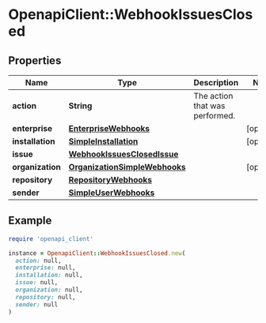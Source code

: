 # OpenapiClient::WebhookIssuesClosed

## Properties

| Name | Type | Description | Notes |
| ---- | ---- | ----------- | ----- |
| **action** | **String** | The action that was performed. |  |
| **enterprise** | [**EnterpriseWebhooks**](EnterpriseWebhooks.md) |  | [optional] |
| **installation** | [**SimpleInstallation**](SimpleInstallation.md) |  | [optional] |
| **issue** | [**WebhookIssuesClosedIssue**](WebhookIssuesClosedIssue.md) |  |  |
| **organization** | [**OrganizationSimpleWebhooks**](OrganizationSimpleWebhooks.md) |  | [optional] |
| **repository** | [**RepositoryWebhooks**](RepositoryWebhooks.md) |  |  |
| **sender** | [**SimpleUserWebhooks**](SimpleUserWebhooks.md) |  |  |

## Example

```ruby
require 'openapi_client'

instance = OpenapiClient::WebhookIssuesClosed.new(
  action: null,
  enterprise: null,
  installation: null,
  issue: null,
  organization: null,
  repository: null,
  sender: null
)
```

